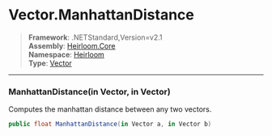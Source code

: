 # Vector.ManhattanDistance

> **Framework**: .NETStandard,Version=v2.1  
> **Assembly**: [Heirloom.Core][0]  
> **Namespace**: [Heirloom][0]  
> **Type**: [Vector][1]

--------------------------------------------------------------------------------

### ManhattanDistance(in Vector, in Vector)

Computes the manhattan distance between any two vectors.

```cs
public float ManhattanDistance(in Vector a, in Vector b)
```

[0]: ../Heirloom.Core.md
[1]: Heirloom.Vector.md
